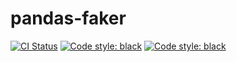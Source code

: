 # pandas-faker

[![CI Status](https://github.com/amaralbf/pandas-faker/workflows/CI/badge.svg?branch=feature/repo-setup)](https://github.com/amaralbf/pandas-faker/actions?workflow=CI)
[![Code style: black](https://img.shields.io/badge/python-3.6%20%7C%203.7%20%7C%203.8%20%7C%203.9-blue)](https://img.shields.io/badge/python-3.6%20%7C%203.7%20%7C%203.8%20%7C%203.9-blue)
[![Code style: black](https://img.shields.io/badge/code%20style-black-000000.svg)](https://github.com/psf/black)

